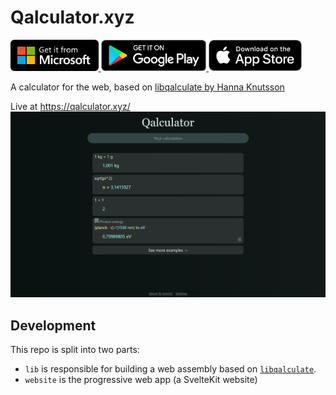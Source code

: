 # Qalculator.xyz

<a href="https://www.microsoft.com/store/productId/9P4866X24PD3">
	<img src="website/static/badge-microsoft-store.svg" alt="Get it from Microsoft" height="50" />
</a>
<a href="https://play.google.com/store/apps/details?id=xyz.qalculator.twa">
	<img src="website/static/badge-google-play.png" alt="Get it on Google Play" height="50" />
</a>
<a href="https://apps.apple.com/app/qalculator-xyz/id1611421527">
	<img src="website/static/badge-appstore.png" alt="Get it on Apple AppStore" height="50" />
</a>

A calculator for the web, based on [libqalculate by Hanna Knutsson](https://github.com/Qalculate/libqalculate)

Live at https://qalculator.xyz/
[![Screenshot](website/static/app_screenshot_desktop.png)](https://qalculator.xyz/)

## Development

This repo is split into two parts:

-   `lib` is responsible for building a web assembly based on [`libqalculate`](https://github.com/Qalculate/libqalculate).
-   `website` is the progressive web app (a SvelteKit website)
